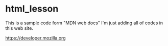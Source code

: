 # html_lesson

This is a sample code form "MDN web docs"
I'm just adding all of codes in this web site.

https://developer.mozilla.org

